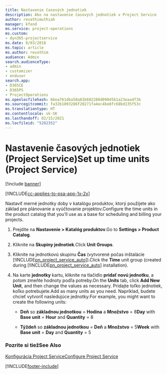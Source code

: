 ```yaml
---
title: Nastavenie časových jednotiek
description: Ako na nastavenie časových jednotiek v Project Service
author: revathimuthiah
manager: kfend
ms.service: project-operations
ms.custom:
- dyn365-projectservice
ms.date: 8/03/2018
ms.topic: article
ms.author: revathim
audience: Admin
search.audienceType:
- admin
- customizer
- enduser
search.app:
- D365CE
- D365PS
- ProjectOperations
ms.openlocfilehash: 66ea761dba58a81b682280d09045b1a23eaa4f3b
ms.sourcegitcommit: fa32b1893286f20271fa4ec4be8fc68bd135f53c
ms.translationtype: HT
ms.contentlocale: sk-SK
ms.lasthandoff: 02/15/2021
ms.locfileid: "5282352"
---
```

# <a name="set-up-time-units-project-service"></a><span data-ttu-id="bf27d-103">Nastavenie časových jednotiek (Project Service)</span><span class="sxs-lookup"><span data-stu-id="bf27d-103">Set up time units (Project Service)</span></span>

[!include [banner](../includes/psa-now-project-operations.md)]

[!INCLUDE[cc-applies-to-psa-app-1x-2x](../includes/cc-applies-to-psa-app-1x-2x.md)]

<span data-ttu-id="bf27d-104">Nastaviť merné jednotky doby v katalógu produktov, ktorý použijete ako základ pre plánovanie a vyúčtovanie projektov.</span><span class="sxs-lookup"><span data-stu-id="bf27d-104">Configure the time units in the product catalog that you’ll use as a base for scheduling and billing your projects.</span></span>  
  
1. <span data-ttu-id="bf27d-105">Prejdite na **Nastavenie > Katalóg produktov**.</span><span class="sxs-lookup"><span data-stu-id="bf27d-105">Go to **Settings > Product Catalog**.</span></span>  
  
2. <span data-ttu-id="bf27d-106">Kliknite na **Skupiny jednotiek**.</span><span class="sxs-lookup"><span data-stu-id="bf27d-106">Click **Unit Groups**.</span></span>  
  
3. <span data-ttu-id="bf27d-107">Kliknite na jednotkovú skupinu **Čas** (vytvorené počas inštalácie [!INCLUDE[pn_project_service_auto](../includes/pn-project-service-auto.md)]).</span><span class="sxs-lookup"><span data-stu-id="bf27d-107">Click the **Time** unit group (created during [!INCLUDE[pn_project_service_auto](../includes/pn-project-service-auto.md)] installation).</span></span>  
  
4. <span data-ttu-id="bf27d-108">Na karte **jednotky** kartu, kliknite na tlačidlo **pridať novú jednotku**, a potom zmeňte hodnoty podľa potreby.</span><span class="sxs-lookup"><span data-stu-id="bf27d-108">On the **Units** tab, click **Add New Unit**, and then change the values as necessary.</span></span> <span data-ttu-id="bf27d-109">Pridajte toľko jednotiek, koľko potrebujete.</span><span class="sxs-lookup"><span data-stu-id="bf27d-109">Add as many units as you need.</span></span> <span data-ttu-id="bf27d-110">Napríklad, budete chcieť vytvoriť nasledujúce jednotky:</span><span class="sxs-lookup"><span data-stu-id="bf27d-110">For example, you might want to create the following units:</span></span>  
  
   - <span data-ttu-id="bf27d-111">**Deň** so **základnou jednotkou** = **Hodina** a **Množstvo** = 8</span><span class="sxs-lookup"><span data-stu-id="bf27d-111">**Day** with **Base unit** = **Hour** and **Quantity** = 8</span></span>  
  
   - <span data-ttu-id="bf27d-112">**Týždeň** so **základnou jednotkou** = **Deň** a **Množstvo** = 5</span><span class="sxs-lookup"><span data-stu-id="bf27d-112">**Week** with **Base unit** = **Day** and **Quantity** = 5</span></span>  
  
### <a name="see-also"></a><span data-ttu-id="bf27d-113">Pozrite si tiež</span><span class="sxs-lookup"><span data-stu-id="bf27d-113">See Also</span></span>  
 [<span data-ttu-id="bf27d-114">Konfigurácia Project Service</span><span class="sxs-lookup"><span data-stu-id="bf27d-114">Configure Project Service</span></span>](../psa/configure.md)


[!INCLUDE[footer-include](../includes/footer-banner.md)]